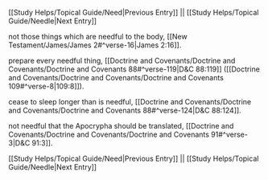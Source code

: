 [[Study Helps/Topical Guide/Need|Previous Entry]]  ||  [[Study Helps/Topical Guide/Needle|Next Entry]]

 not those things which are needful to the body, [[New Testament/James/James 2#^verse-16|James 2:16]].

 prepare every needful thing, [[Doctrine and Covenants/Doctrine and Covenants/Doctrine and Covenants 88#^verse-119|D&C 88:119]] ([[Doctrine and Covenants/Doctrine and Covenants/Doctrine and Covenants 109#^verse-8|109:8]]).

 cease to sleep longer than is needful, [[Doctrine and Covenants/Doctrine and Covenants/Doctrine and Covenants 88#^verse-124|D&C 88:124]].

 not needful that the Apocrypha should be translated, [[Doctrine and Covenants/Doctrine and Covenants/Doctrine and Covenants 91#^verse-3|D&C 91:3]].

[[Study Helps/Topical Guide/Need|Previous Entry]]  ||  [[Study Helps/Topical Guide/Needle|Next Entry]]